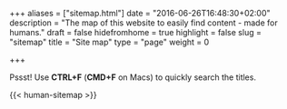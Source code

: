 +++
aliases = ["sitemap.html"]
date = "2016-06-26T16:48:30+02:00"
description = "The map of this website to easily find content - made for humans."
draft = false
hidefromhome = true
highlight = false
slug = "sitemap"
title = "Site map"
type = "page"
weight = 0

+++

Pssst! Use **CTRL+F** (**CMD+F** on Macs) to quickly search the titles.

{{< human-sitemap >}}
